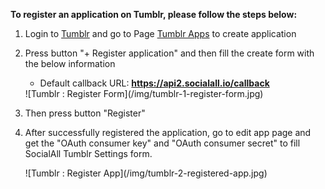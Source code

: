 __To register an application on Tumblr, please follow the steps below:__

1. Login to [Tumblr](https://www.tumblr.com/) and go to Page [Tumblr Apps](https://www.tumblr.com/oauth/apps) to create application
2. Press button "+ Register application" and then fill the create form with the below information
    * Default callback URL: __https://api2.socialall.io/callback__
    
    <div class="soclall-br"></div>
    ![Tumblr : Register Form](/img/tumblr-1-register-form.jpg)
    <div class="soclall-br"></div>
    
3. Then press button "Register"
4. After successfully registered the application, go to edit app page and get the "OAuth consumer key" and "OAuth consumer secret" to fill SocialAll Tumblr Settings form.
    <div class="soclall-br"></div>
    ![Tumblr : Register App](/img/tumblr-2-registered-app.jpg)
    <div class="soclall-br"></div>
